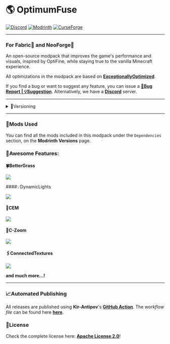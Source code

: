 # 🌎 OptimumFuse

[![Discord](https://img.shields.io/badge/Discord-Server-%2300AF5C?style=for-the-badge\&logo=discord\&logoColor=%23fff\&color=%235865F2)](https://discord.gg/kfKjjhv3pn)
[![Modrinth](https://img.shields.io/badge/On-Modrinth-%2300AF5C?style=for-the-badge\&logo=modrinth)](https://modrinth.com/modpack/optimum-fuse)
[![CurseForge](https://img.shields.io/badge/On-CurseForge-%23f16436?style=for-the-badge\&logo=curseforge)](https://www.curseforge.com/minecraft/modpacks/optimum-fuse)

***

### For Fabric📜 and NeoForge🦊

An open-source modpack that improves the game's performance and visuals, inspired by OptiFine, while staying true to the vanilla Minecraft experience.

All optimizations in the modpack are based on [**ExceptionallyOptimized**](https://modrinth.com/modpack/exceptionallyoptimized).

If you find a bug or want to suggest any feature, you can issue a [**🐞Bug Report | 💡Suggestion**](https://github.com/UltimatChamp/optimum-fuse/issues/new/choose). Alternatively, we have a [**Discord**](https://discord.gg/kfKjjhv3pn) server.

***

<details>

<summary>🧪Versioning</summary>

This project uses **semantic versioning**.

**Format:**

`X`.`Y`.`Z`+`<loader>`.`<mc-version>`

**Definitions:**
(a) _Project Version_

- **`X`:** MAJOR version _(Not likely to change; for a long time!)_
- **`Y`:** MINOR version _(Will change frequently; For new MC versions/Big updates)_
- **`Y`:** PATCH version _(Will change very frequently; Small changes/Mod updates/...)_

(b) _Build Metadata_

- **`<loader>`:** **Values:** `fabric` or `neo`.
- **`<mc-version>`:** **Examples:** `1.16.5`, `1.19.2`, `1.20.1` and so on...

***

**Pre-release Versions' Format:**

`X`.`Y`.`Z`-`<pre-release>`+`<loader>`.`<mc-version>`

**`<pre-release>`:** _(For untested/breaking changes/not ready for use versions)_\
**Values:**
- **`alpha`**
- **`beta`**

</details>

***

### 🎲Mods Used

You can find all the mods included in this modpack under the `Dependencies` section, on the **Modrinth Versions** page.

### 📱Awesome Features:

#### 🍀BetterGrass

![](https://cdn.modrinth.com/data/nQYjpo27/images/31bd83bbec4ebc32b93c5df44bef5a3120712350.png)

####💡DynamicLights

![](https://cdn.modrinth.com/data/nQYjpo27/images/f7e8edcd60a9da9697b97f19c053f3c9bf9fa052.jpeg)

#### 📐CEM

![](https://cdn.modrinth.com/data/nQYjpo27/images/604cd4f40248d33568297057be3e2e55fc30cb5c.png)

#### 🔎C-Zoom

![](https://cdn.modrinth.com/data/nQYjpo27/images/dc47cebce74e47a79cc83208d66cab28198e4b8e.png)

#### 🖇️ConnectedTextures

![](https://cdn.modrinth.com/data/nQYjpo27/images/491f56c2fa8361fd7e44f022411cd98fbb38d226.png)

**and much more...!**

***

### 📈Automated Publishing

All releases are published using **Kir-Antipov**'s [**GitHub Action**](https://github.com/marketplace/actions/mc-publish). The _workflow file_ can be found here [**here**](../.github/workflows/publish_release.yml).

### 📜License

Check the complete license here: [**Apache License 2.0**](https://raw.githubusercontent.com/UltimatChamp/optimum-fuse/main/LICENSE)!
